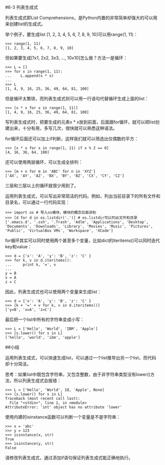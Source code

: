 #6-3 列表生成式


列表生成式即List Comprehensions，是Python内置的非常简单却强大的可以用来创建list的生成式。

举个例子，要生成list [1, 2, 3, 4, 5, 6, 7, 8, 9, 10]可以用range(1, 11)：

	>>> range(1, 11)
	[1, 2, 3, 4, 5, 6, 7, 8, 9, 10]
但如果要生成[1x1, 2x2, 3x3, ..., 10x10]怎么做？方法一是循环：

	>>> L = []
	>>> for x in range(1, 11):
	...    L.append(x * x)
	...
	>>> L
	[1, 4, 9, 16, 25, 36, 49, 64, 81, 100]
但是循环太繁琐，而列表生成式则可以用一行语句代替循环生成上面的list：

	>>> [x * x for x in range(1, 11)]
	[1, 4, 9, 16, 25, 36, 49, 64, 81, 100]
写列表生成式时，把要生成的元素x * x放到前面，后面跟for循环，就可以把list创建出来，十分有用，多写几次，很快就可以熟悉这种语法。

for循环后面还可以加上if判断，这样我们就可以筛选出仅偶数的平方：

	>>> [x * x for x in range(1, 11) if x % 2 == 0]
	[4, 16, 36, 64, 100]
还可以使用两层循环，可以生成全排列：

	>>> [m + n for m in 'ABC' for n in 'XYZ']
	['AX', 'AY', 'AZ', 'BX', 'BY', 'BZ', 'CX', 'CY', 'CZ']
三层和三层以上的循环就很少用到了。

运用列表生成式，可以写出非常简洁的代码。例如，列出当前目录下的所有文件和目录名，可以通过一行代码实现：

	>>> import os # 导入os模块，模块的概念后面讲到
	>>> [d for d in os.listdir('.')] # os.listdir可以列出文件和目录
	['.emacs.d', '.ssh', '.Trash', 'Adlm', 'Applications', 'Desktop', 'Documents', 'Downloads', 'Library', 'Movies', 'Music', 'Pictures', 'Public', 'VirtualBox VMs', 'Workspace', 'XCode']
for循环其实可以同时使用两个甚至多个变量，比如dict的iteritems()可以同时迭代key和value：

	>>> d = {'x': 'A', 'y': 'B', 'z': 'C' }
	>>> for k, v in d.iteritems():
	...     print k, '=', v
	... 
	y = B
	x = A
	z = C
因此，列表生成式也可以使用两个变量来生成list：

	>>> d = {'x': 'A', 'y': 'B', 'z': 'C' }
	>>> [k + '=' + v for k, v in d.iteritems()]
	['y=B', 'x=A', 'z=C']
最后把一个list中所有的字符串变成小写：
	
	>>> L = ['Hello', 'World', 'IBM', 'Apple']
	>>> [s.lower() for s in L]
	['hello', 'world', 'ibm', 'apple']
##小结

运用列表生成式，可以快速生成list，可以通过一个list推导出另一个list，而代码却十分简洁。

思考：如果list中既包含字符串，又包含整数，由于非字符串类型没有lower()方法，所以列表生成式会报错：

	>>> L = ['Hello', 'World', 18, 'Apple', None]
	>>> [s.lower() for s in L]
	Traceback (most recent call last):
	  File "<stdin>", line 1, in <module>
	AttributeError: 'int' object has no attribute 'lower'
使用内建的isinstance函数可以判断一个变量是不是字符串：

	>>> x = 'abc'
	>>> y = 123
	>>> isinstance(x, str)
	True
	>>> isinstance(y, str)
	False
请修改列表生成式，通过添加if语句保证列表生成式能正确地执行。